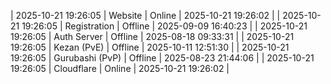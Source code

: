 | 2025-10-21 19:26:05 | Website | Online | 2025-10-21 19:26:02 |
| 2025-10-21 19:26:05 | Registration | Offline | 2025-09-09 16:40:23 |
| 2025-10-21 19:26:05 | Auth Server | Offline | 2025-08-18 09:33:31 |
| 2025-10-21 19:26:05 | Kezan (PvE) | Offline | 2025-10-11 12:51:30 |
| 2025-10-21 19:26:05 | Gurubashi (PvP) | Offline | 2025-08-23 21:44:06 |
| 2025-10-21 19:26:05 | Cloudflare | Online | 2025-10-21 19:26:02 |
